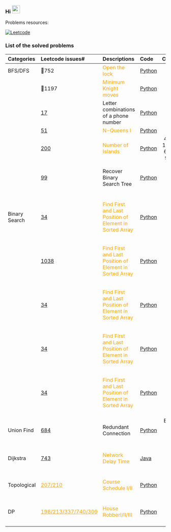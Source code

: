 ### Hi <img src="https://media.giphy.com/media/hvRJCLFzcasrR4ia7z/giphy.gif" width="25px">


<div align="left">
  <p>Problems resources:</p>
  <a href="https://leetcode.com/problemset/all/">
    <img alt="Leetcode" src="https://assets.leetcode.com/static_assets/public/webpack_bundles/images/logo-dark.e99485d9b.svg" style="width:50% height:50%;" />
  </a>
</div>

### List of the solved problems

| Categories | Leetcode issues#                       | Descriptions                                   | Code                                          | Comments                                   |
| :------ | :------------------------- | :----------------------------------------------------------------- | :-------------------------------------------------------------------- | :--------------------------------------: |
| BFS/DFS      | :orange_heart:752| <span style="color:orange">Open the lock</span> | <a href="https://github.com/hzhu3142/Leetcode/blob/main/code/752.py">Python</a> |   |
|   | :orange_heart:1197| <span style="color:orange">Minimum Knight moves</span> | <a href="https://github.com/hzhu3142/Leetcode/blob/main/code/1197.py">Python</a> |   |
|   | <a href="https://leetcode.com/problems/letter-combinations-of-a-phone-number/">17</a>| <span style="color:&#x1F536;">Letter combinations of a phone number</span> | <a href="https://github.com/hzhu3142/Leetcode/blob/main/code/17.py">Python</a> |   |
|   | <a href="https://leetcode.com/problems/n-queens/">51</a>| <span style="color:orange">N-Queens I</span> | <a href="https://github.com/hzhu3142/Leetcode/blob/main/code/51.py">Python</a> |   |
|   | <a href="https://leetcode.com/problems/number-of-islands/">200</a>| <p style="color:orange;">Number of Islands</p> | <a href="https://github.com/hzhu3142/Leetcode/blob/main/code/200.py">Python</a> |463/305/ 1254/695/ 694/827/ 934/130|
|   | <a href="https://leetcode.com/problems/recover-binary-search-tree/">99</a>| <p style="color:&#x1F536;">Recover Binary Search Tree</p> | <a href="https://github.com/hzhu3142/Leetcode/blob/main/code/99.py">Python</a> |   |
|   |  |  |  | |
|  Binary Search | <a href="https://leetcode.com/problems/find-first-and-last-position-of-element-in-sorted-array/">34</a> | <p style="color:orange">Find First and Last Position of Element in Sorted Array</p> | <a href="https://github.com/hzhu3142/Leetcode/blob/main/code/34.py">Python</a> | |
|   | <a href="">1038</a> | <p style="color:orange">Find First and Last Position of Element in Sorted Array</p> | <a href="https://github.com/hzhu3142/Leetcode/blob/main/code/34.py">Python</a> | |
|   | <a href="">34</a> | <p style="color:orange">Find First and Last Position of Element in Sorted Array</p> | <a href="https://github.com/hzhu3142/Leetcode/blob/main/code/34.py">Python</a> | |
|   | <a href="">34</a> | <p style="color:orange">Find First and Last Position of Element in Sorted Array</p> | <a href="https://github.com/hzhu3142/Leetcode/blob/main/code/34.py">Python</a> | |
|   | <a href="">34</a> | <p style="color:orange">Find First and Last Position of Element in Sorted Array</p> | <a href="https://github.com/hzhu3142/Leetcode/blob/main/code/34.py">Python</a> | |
|   |  |  |  | |
| Union Find	| <a href="https://leetcode.com/problems/redundant-connection/">684</a>| Redundant Connection | <a href="https://github.com/hzhu3142/Leetcode/blob/main/code/684.py">Python</a>| BFS, DFS, Union Find, Graph |
|   |  |  |  | |
| Dijkstra | <a href="https://leetcode.com/problems/network-delay-time/">743</a>| <p style="color:orange">Network Delay Time</p> | <a href="https://github.com/hzhu3142/Leetcode/blob/main/code/743.java">Java</a> |   |
|   |  |  |  | |
| Topological | <a href="https://leetcode.com/problems/course-schedule/" style="color:orange">207/210</a>|  <p style="color:orange">Course Schedule I/II</p> | <a href="https://github.com/hzhu3142/Leetcode/blob/main/code/207_210.py">Python</a> | |
|   |  |  |  | |
| DP      | <a href="https://leetcode.com/problems/house-robber/" style="color:orange">198/213/337/740/309</a>| <p style="color:orange">House RobberI/II/III</p> | <a href="https://github.com/hzhu3142/Leetcode/blob/main/code/198_213_337_740_309.py">Python</a> |   |
|   |  |  |  | |
